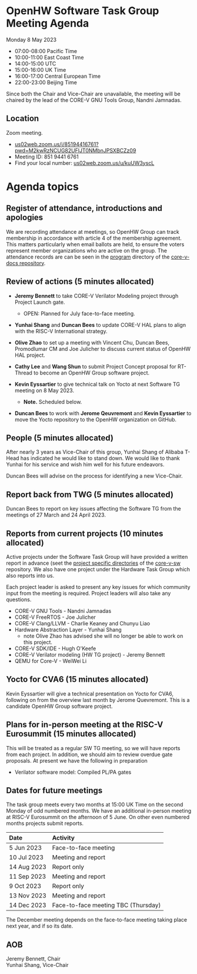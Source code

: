 # OpenHW Software Task Group Meeting Agenda

Monday 8 May 2023

- 07:00-08:00 Pacific Time
- 10:00-11:00 East Coast Time
- 14:00-15:00 UTC
- 15:00-16:00 UK Time
- 16:00-17:00 Central European Time
- 22:00-23:00 Beijing Time

Since both the Chair and Vice-Chair are unavailable, the meeting will be chaired by the lead of the CORE-V GNU Tools Group, Nandni Jamnadas.

## Location

Zoom meeting.

- [us02web.zoom.us/j/85194416761?pwd=M2kwRzNCUG82UFlJT0NMbnJPSXBCZz09](https://us02web.zoom.us/j/85194416761?pwd=M2kwRzNCUG82UFlJT0NMbnJPSXBCZz09)
- Meeting ID: 851 9441 6761
- Find your local number: [us02web.zoom.us/u/kuUW3yscL](https://us02web.zoom.us/u/kuUW3yscL)

# Agenda topics

## Register of attendance, introductions and apologies

We are recording attendance at meetings, so OpenHW Group can track membership in accordance with article 4 of the membership agreement. This matters particularly when email ballots are held, to ensure the voters represent member organizations who are active on the group. The attendance records are can be seen in the [program](https://github.com/openhwgroup/core-v-docs/tree/master/program) directory of the [core-v-docs repository](https://github.com/openhwgroup/core-v-docs).

## Review of actions (5 minutes allocated)

- **Jeremy Bennett** to take CORE-V Verilator Modeling project through Project Launch gate.
  - OPEN: Planned for July face-to-face meeting.

- **Yunhai Shang** and **Duncan Bees** to update CORE-V HAL plans to align with the RISC-V International strategy.

- **Olive Zhao** to set up a meeting with Vincent Chu, Duncan Bees, Promodlumar CM and Joe Julicher to discuss current status of OpenHW HAL project.

- **Cathy Lee** and **Wang Shun** to submit Project Concept proposal for RT-Thread to become an OpenHW Group software project.

- **Kevin Eyssartier** to give technical talk on Yocto at next Software TG  meeting on 8 May 2023.
  - **Note.** Scheduled below.

- **Duncan Bees** to work with **Jerome Qeuvremont** and **Kevin Eyssartier** to move the Yocto repository to the OpenHW organization on GitHub.

## People (5 minutes allocated)

After nearly 3 years as Vice-Chair of this group, Yunhai Shang of Alibaba T-Head has indicated he would like to stand down. We would like to thank Yunhai for his service and wish him well for his future endeavors.

Duncan Bees will advise on the process for identifying a new Vice-Chair.

## Report back from TWG (5 minutes allocated)

Duncan Bees to report on key issues affecting the Software TG from the meetings of 27 March and 24 April 2023.

## Reports from current projects (10 minutes allocated)

Active projects under the Software Task Group will have provided a written report in advance (seet the [project specific directories](https://github.com/openhwgroup/core-v-sw/blob/master/projects) of the [core-v-sw](https://github.com/openhwgroup/core-v-sw) repository. We also have one project under the Hardware Task Group which also reports into us.

Each project leader is asked to present any key issues for which community input from the meeting is required.  Project leaders will also take any questions.

- CORE-V GNU Tools - Nandni Jamnadas
- CORE-V FreeRTOS - Joe Julicher
- CORE-V Clang/LLVM - Charlie Keaney and Chunyu Liao
- Hardware Abstraction Layer - Yunhai Shang
  - note Olive Zhao has advised she will no longer be able to work on this project.
- CORE-V SDK/IDE - Hugh O'Keefe
- CORE-V Verilator modeling (HW TG project) - Jeremy Bennett
- QEMU for Core-V - WeiWei Li

## Yocto for CVA6 (15 minutes allocated)

Kevin Eyssartier will give a technical presentation on Yocto for CVA6, following on from the overview last month by Jerome Quevremont.  This is a candidate OpenHW Group software project.

## Plans for in-person meeting at the RISC-V Eurosummit (15 minutes allocated)

This will be treated as a regular SW TG meeting, so we will have reports from each project.  In addition, we should aim to review overdue gate proposals. At present we have the following in preparation

- Verilator software model: Compiled PL/PA gates

## Dates for future meetings

The task group meets every two months at 15:00 UK Time on the second Monday of odd numbered months. We have an additional in-person meeting at RISC-V Eurosummit on the afternoon of 5 June. On other even numbered months projects submit reports.

| Date        | Activity                            |
| :---------- | :---------------------------------- |
|  5 Jun 2023 | Face-to-face meeting                |
| 10 Jul 2023 | Meeting and report                  |
| 14 Aug 2023 | Report only                         |
| 11 Sep 2023 | Meeting and report                  |
| 9 Oct 2023  | Report only                         |
| 13 Nov 2023 | Meeting and report                  |
| 14 Dec 2023 | Face-to-face meeting TBC (Thursday) |

The December meeting depends on the face-to-face meeting taking place next year, and if so its date.

## AOB



Jeremy Bennett, Chair\
Yunhai Shang, Vice-Chair
